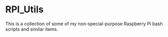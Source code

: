 # RPI_Utils
This is a collection of some of my non-special-purpose Raspberry Pi bash scripts and similar items.
